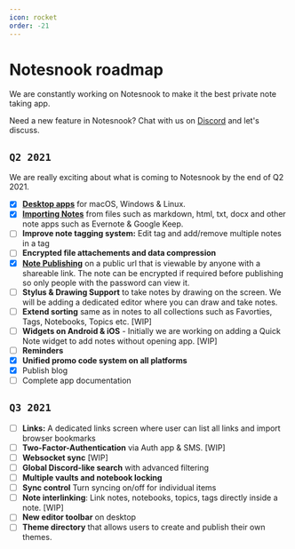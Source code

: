 ```yaml
---
icon: rocket
order: -21
---
```


# Notesnook roadmap

We are constantly working on Notesnook to make it the best private note taking app.

Need a new feature in Notesnook? Chat with us on [Discord](https://discord.com/invite/5davZnhw3V) and let's discuss.

## `Q2 2021`

We are really exciting about what is coming to Notesnook by the end of Q2 2021.

- [x] **[Desktop apps](https://github.com/streetwriters/notesnook/releases)** for macOS, Windows & Linux.
- [x] **[Importing Notes](https://importer.notesnook.com)** from files such as markdown, html, txt, docx and other note apps such as Evernote & Google Keep.
- [ ] **Improve note tagging system:** Edit tag and add/remove multiple notes in a tag
- [ ] **Encrypted file attachements and data compression**
- [x] **[Note Publishing](https://monograph.notesnook.com)** on a public url that is viewable by anyone with a shareable link. The note can be encrypted if required before publishing so only people with the password can view it.
- [ ] **Stylus & Drawing Support** to take notes by drawing on the screen. We will be adding a dedicated editor where you can draw and take notes.
- [ ] **Extend sorting** same as in notes to all collections such as Favorties, Tags, Notebooks, Topics etc. [WIP]
- [ ] **Widgets on Android & iOS** - Initially we are working on adding a Quick Note widget to add notes without opening app. [WIP]
- [ ] **Reminders**
- [x] **Unified promo code system on all platforms**
- [x] Publish blog
- [ ] Complete app documentation

## `Q3 2021`

- [ ] **Links:** A dedicated links screen where user can list all links and import browser bookmarks
- [ ] **Two-Factor-Authentication** via Auth app & SMS. [WIP]
- [ ] **Websocket sync** [WIP]
- [ ] **Global Discord-like search** with advanced filtering
- [ ] **Multiple vaults and notebook locking**
- [ ] **Sync control** Turn syncing on/off for individual items
- [ ] **Note interlinking**: Link notes, notebooks, topics, tags directly inside a note. [WIP]
- [ ] **New editor toolbar** on desktop
- [ ] **Theme directory** that allows users to create and publish their own themes.
